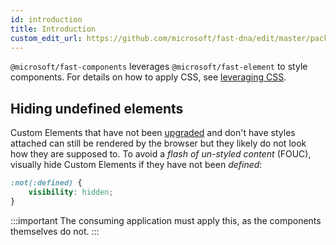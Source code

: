 ```yaml
---
id: introduction
title: Introduction
custom_edit_url: https://github.com/microsoft/fast-dna/edit/master/packages/web-components/fast-components/docs/design/introduction.md
---
```


`@microsoft/fast-components` leverages `@microsoft/fast-element` to style components. For details on how to apply CSS, see [leveraging CSS](fast-element/leveraging-css.md).

## Hiding undefined elements

Custom Elements that have not been [upgraded](https://developers.google.com/web/fundamentals/web-components/customelements#upgrades) and don't have styles attached can still be rendered by the browser but they likely do not look how they are supposed to. To avoid a *flash of un-styled content* (FOUC), visually hide Custom Elements if they have not been *defined*:

```CSS
:not(:defined) {
    visibility: hidden;
}
```

:::important
The consuming application must apply this, as the components themselves do not.
:::